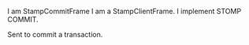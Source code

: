 I am StampCommitFrame
I am a StampClientFrame.
I implement STOMP COMMIT.

Sent to commit a transaction.
